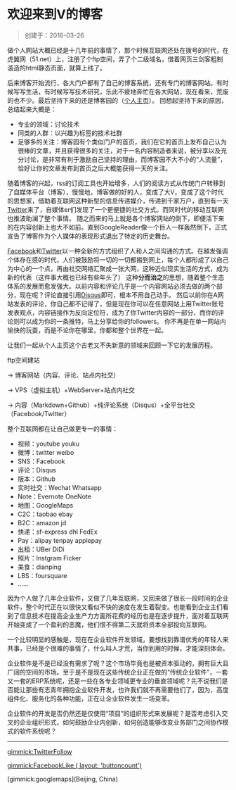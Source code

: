 # 欢迎来到V的博客

> 创建于：2016-03-26

做个人网站大概已经是十几年前的事情了，那个时候互联网还处在拨号的时代，在虎翼网（51.net）上，注册了个ftp空间，弄了个二级域名，借着网页三剑客粗制滥造的html静态页面，就算上线了。

后来博客开始流行，各大门户都有了自己的博客系统，还有专门的博客网站。有时候写写生活，有时候写写技术研究，乐此不疲地奔忙在各大网站，现在看来，荒废的也不少。最后坚持下来的还是博客园的（[个人主页](http://volnet.cnblogs.com)）。
回想起坚持下来的原因，总结起来大概是：

- 专业的领域：讨论技术
- 同类的人群：以兴趣为标签的技术社群
- 足够多的关注：博客园有个类似门户的首页，我们在它的首页上发布自己认为很棒的文章，并且获得很多的关注，对于一名内容制造者来说，被分享以及充分讨论，是非常有利于激励自己坚持的理由，而博客园不大不小的“人流量”，恰好让你的文章发布到首页之后大概能获得一天的关注。

随着博客的兴起，rss的订阅工具也开始增多，人们的阅读方式从传统门户转移到了自媒体平台（博客），慢慢地，博客做的好的人，变成了大V，变成了这个时代的思想家，借助着互联网这种新型的信息传递媒介，传递到千家万户，直到有一天[Twitter](http://twitter.com/volnet)来了，自媒体er们发现了一个更便捷的社交方式。而同时代的移动互联网也推波助澜了整个事情。
随之而来的马上就是各个博客网站的倒下，即便活下来的在内容创新上也大不如前。直到GoogleReader像一个巨人一样轰然倒下，正式宣告了博客作为个人媒体的表现形式退出了特定的历史舞台。

[Facebook](http://www.facebook.com)和[Twitter](http://www.twitter.com)以一种全新的方式组织了人和人之间沟通的方式。在越发强调个体存在感的时代，人们被鼓励将一切的一切都搬到网上，每个人都形成了以自己为中心的一个点，再由社交网络汇聚成一张大网，这种近似现实生活的方式，成为新的代表（这件事大概也已经有些年头了）
这种**分而治之**的思想，随着整个生态体系的发展而愈发强大。以前内容和评论几乎是一个内容网站必须去做的两个部分，现在呢？评论直接引用[Disqus](http://volnet.disqus.com)即可，根本不用自己动手。
然后以前你在A网站发表的评论，你自己都不记得了，但是现在你可以在任意网站上用Twitter账号发表观点，内容链接作为反向定位符，成为了你Twitter内容的一部分，而你的评论则可以成为你的一条推特，马上分享给你的followers。
你不再是在单一网站内愉快的玩耍，而是不论你在哪里，你都和整个世界在一起。

让我们一起从个人主页这个古老又不失新意的领域来回顾一下它的发展历程。

ftp空间建站

 -> 博客网站（内容、评论、站点内社交）
 
 -> VPS（虚拟主机）+WebServer+站点内社交 
 
 -> 内容（Markdown+Github）+纯评论系统（Disqus）+全平台社交（Facebook/Twitter）

整个互联网都在让自己做更专一的事情：

- 视频：youtube youku
- 微博：twitter weibo
- SNS：Facebook
- 评论：Disqus
- 版本：Github
- 实时社交：Wechat Whatsapp
- Note：Evernote OneNote
- 地图：GoogleMaps
- C2C：taobao ebay
- B2C：amazon jd
- 快递：sf-express dhl FedEx
- Pay：alipay tenpay applepay
- 出租：UBer DiDi
- 照片：Instgram Ficker
- 美食：dianping
- LBS：foursquare
- ……

因为个人做了几年企业软件，又做了几年互联网，又回来做了很长一段时间的企业软件，整个时代正在以很快又看似不快的速度在发生着裂变。也能看到企业主们看到了信息技术在提高企业生产力方面所花费的经历也是在逐步提升，面对着互联网开始变成了一个盈利的恶魔，他们恨不得第二天就将资本全部投向互联网。

一个比较明显的感触是，现在在企业软件开发领域，要想找到靠谱优秀的年轻人来共事，已经是个很难的事情了，什么叫人才荒，当你到用的时候，才能深刻体会。

企业软件是不是已经没有需求了呢？这个市场毕竟也是被资本驱动的，拥有巨大且广阔的空间的市场。至于是不是现在这些传统企业正在做的“传统企业软件”，一套又一套的ERP系统呢，还是一些在各专业领域更专业的垂直领域呢？先不说我们是否能让那些有志青年拥抱企业软件开发，也许我们就不再需要他们了，因为，高度组件化、服务化的各种功能，正在让企业软件发生一场变革。

企业软件的开发是否仍然还是仅使用“项目”的组织形式来发展呢？是否考虑引入交叉的企业组织形式，如何鼓励企业内创新，如何创造能够改变业务部门之间协作模式的软件系统呢？


---

[gimmick:TwitterFollow](@volnet)

[gimmick:FacebookLike ( layout: 'buttoncount') ](http://volnet.github.io) 

[gimmick:googlemaps](Beijing, China)